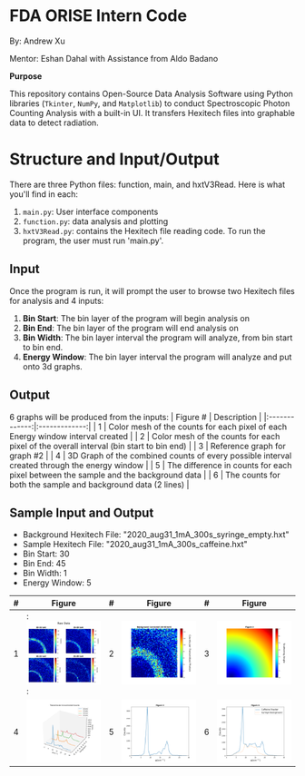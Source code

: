# FDA ORISE Intern Code
By: Andrew Xu

Mentor: Eshan Dahal with Assistance from Aldo Badano

**Purpose**

This repository contains Open-Source Data Analysis Software using Python libraries (`Tkinter`, `NumPy`, and `Matplotlib`) to conduct Spectroscopic Photon Counting Analysis with a built-in UI. It transfers Hexitech files into graphable data to detect radiation.

# Structure and Input/Output

There are three Python files: function, main, and hxtV3Read. Here is what you'll find in each:
1. `main.py`: User interface components
2. `function.py`: data analysis and plotting
4. `hxtV3Read.py`: contains the Hexitech file reading code.
To run the program, the user must run 'main.py'.

## Input

Once the program is run, it will prompt the user to browse two Hexitech files for analysis and 4 inputs:
1. **Bin Start**: The bin layer of the program will begin analysis on
2. **Bin End**: The bin layer of the program will end analysis on
3. **Bin Width**: The bin layer interval the program will analyze, from bin start to bin end.
4. **Energy Window**: The bin layer interval the program will analyze and put onto 3d graphs.

## Output

6 graphs will be produced from the inputs:
| Figure # | Description |
|:-------------:|:-------------:|
| 1 | Color mesh of the counts for each pixel of each Energy window interval created |
| 2 | Color mesh of the counts for each pixel of the overall interval (bin start to bin end) |
| 3 | Reference graph for graph #2 |
| 4 | 3D Graph of the combined counts of every possible interval created through the energy window |
| 5 | The difference in counts for each pixel between the sample and the background data |
| 6 | The counts for both the sample and background data (2 lines) |

## Sample Input and Output

- Background Hexitech File: "2020_aug31_1mA_300s_syringe_empty.hxt"
- Sample Hexitech File: "2020_aug31_1mA_300s_caffeine.hxt"
- Bin Start: 30
- Bin End: 45
- Bin Width: 1
- Energy Window: 5

  
| # | Figure | # | Figure | # | Figure |
| ------------- | ------------- | ------------- | ------------- | ------------- | ------------- |
| 1  |: <img src="Figures/Figure_1.png" alt="1" style="width:250px;"/>  :| 2  | <img src="Figures/Figure_2.png" alt="2" style="width:250px;"/>  | 3  | <img src="Figures/Figure_3.png" alt="3" style="width:300px;"/>  |
| 4  | <img src="Figures/Figure_4.png" alt="4" style="width:300px;"/>  | 5  | <img src="Figures/Figure_5.png" alt="5" style="width:300px;"/>  | 6  | <img src="Figures/Figure_6.png" alt="6" style="width:300px;"/>  |
